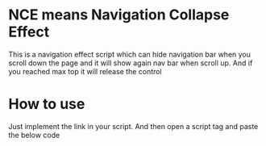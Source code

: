 # NCE means Navigation Collapse Effect
This is a navigation effect script which can hide navigation bar when you scroll down the page and it will show again nav bar when scroll up. And if you reached max top it will release the control
# How to use
  Just implement the link in your script. And then open a script tag and paste the below code
  <script>
    const navEffect = new NavCollapseEffect('id name of your navigation bar container')
    navEffect.init()
  </script>
